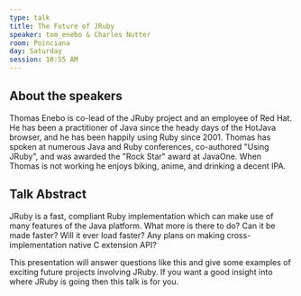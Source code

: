 ```yaml
---
type: talk
title: The Future of JRuby
speaker: tom_enebo & Charles Nutter
room: Poinciana
day: Saturday
session: 10:55 AM
---
```


## About the speakers

Thomas Enebo is co-lead of the JRuby project and an employee of Red Hat. He has been a practitioner of Java since the heady days of the HotJava browser, and he has been happily using Ruby since 2001. Thomas has spoken at numerous Java and Ruby conferences, co-authored "Using JRuby", and was awarded the "Rock Star" award at JavaOne. When Thomas is not working he enjoys biking, anime, and drinking a decent IPA.

## Talk Abstract

JRuby is a fast, compliant Ruby implementation which can make use of many features of the Java platform. What more is there to do? Can it be made faster? Will it ever load faster? Any plans on making cross-implementation native C extension API?

This presentation will answer questions like this and give some examples of exciting future projects involving JRuby. If you want a good insight into where JRuby is going then this talk is for you.